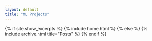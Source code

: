 ```yaml
---
layout: default
title: "ML Projects"
---
```


{% if site.show_excerpts %}
  {% include home.html %}
{% else %}
  {% include archive.html title="Posts" %}
{% endif %}
